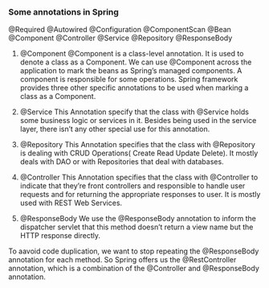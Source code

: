 ### Some annotations in Spring
@Required
@Autowired
@Configuration
@ComponentScan
@Bean
@Component
@Controller
@Service
@Repository
@ResponseBody

1. @Component
@Component is a class-level annotation. It is used to denote a class as a Component. We can use @Component across the application to mark the beans as Spring’s managed components. A component is responsible for some operations. Spring framework provides three other specific annotations to be used when marking a class as a Component.

2. @Service
This Annotation specify that the class with @Service holds some business logic or services in it. Besides being used in the service layer, there isn’t any other special use for this annotation.

3. @Repository
This Annotation specifies that the class with @Repository is dealing with CRUD Operations( Create Read Update Delete). It mostly deals with DAO or with Repositories that deal with databases.

4. @Controller
This Annotation specifies that the class with @Controller to indicate that they’re front controllers and responsible to handle user requests and for returning the appropriate responses to user. It is mostly used with REST Web Services.

4. @ResponseBody
We use the @ResponseBody annotation to inform the dispatcher servlet that this method doesn’t return a view name but the HTTP response directly.


To aavoid code duplication, we want to stop repeating the @ResponseBody annotation for each method. So Spring offers us the @RestController annotation, which is a combination of the @Controller and @ResponseBody annotation.